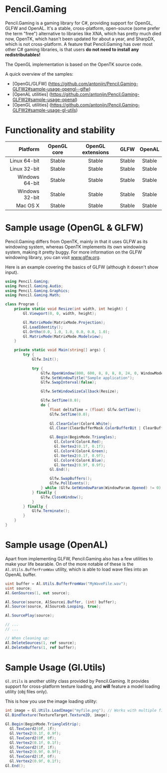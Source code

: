 Pencil.Gaming
=============
Pencil.Gaming is a gaming library for C#, providing support for OpenGL, GLFW and OpenAL. It's a stable, cross-platform, open-source (some prefer the term "free") alternative to libraries like XNA, which has pretty much died now, OpenTK, which hasn't been updated for about a year, and SharpDX, which is not cross-platform. A feature that Pencil.Gaming has over most other C# gaming libraries, is that users **do not need to install any redistributables!** 

The OpenGL implementation is based on the OpenTK source code.

A quick overview of the samples:
- [OpenGL/GLFW] (https://github.com/antonijn/Pencil.Gaming-GLFW2#sample-usage-opengl--glfw)
- [OpenAL utilities] (https://github.com/antonijn/Pencil.Gaming-GLFW2#sample-usage-openal)
- [OpenGL utilities] (https://github.com/antonijn/Pencil.Gaming-GLFW2#sample-usage-gl-utils)

Functionality and stability
===========================

| Platform       | OpenGL core     | OpenGL extensions | GLFW            | OpenAL    |
| --------------:|:---------------:|:-----------------:|:---------------:|:---------:|
| Linux 64-bit   | Stable          | Stable            | Stable          | Stable    |
| Linux 32-bit   | Stable          | Stable            | Stable          | Stable    |
| Windows 64-bit | Stable          | Stable            | Stable          | Stable    |
| Windows 32-bit | Stable          | Stable            | Stable          | Stable    |
| Mac OS X       | Stable          | Stable            | Stable          | Stable    |

Sample usage (OpenGL & GLFW)
============================
Pencil.Gaming differs from OpenTK, mainly in that it uses GLFW as its windowing system, whereas OpenTK implements its own windowing system, making it pretty buggy. For more information on the GLFW windowing library, you can visit www.glfw.org.

Here is an example covering the basics of GLFW (although it doesn't show input).

```C#
using Pencil.Gaming;
using Pencil.Gaming.Audio;
using Pencil.Gaming.Graphics;
using Pencil.Gaming.Math;

class Program {
    private static void Resize(int width, int height) {
        Gl.Viewport(0, 0, width, height);

        Gl.MatrixMode(MatrixMode.Projection);
        Gl.LoadIdentity();
        Gl.Ortho(0.0, 1.0, 1.0, 0.0, 0.0, 1.0);
        Gl.MatrixMode(MatrixMode.Modelview);
    }

    private static void Main(string[] args) {
        try {
            Glfw.Init();
            
            try {
                Glfw.OpenWindow(800, 600, 8, 8, 8, 8, 24, 0, WindowMode.Window);
                Glfw.SetWindowTitle("Sample application");
                Glfw.SwapInterval(false);

                Glfw.SetWindowSizeCallback(Resize);

                Glfw.SetTime(0.0);
                do {
                    float deltaTime = (float) Glfw.GetTime();
                    Glfw.SetTime(0.0);
                    
                    Gl.ClearColor(Color4.White);
                    Gl.Clear(ClearBufferMask.ColorBufferBit | ClearBufferMask.DepthBufferBit);

                    Gl.Begin(BeginMode.Triangles);
                      Gl.Color4(Color4.Red);
                      Gl.Vertex2(0.1f, 0.1f);
                      Gl.Color4(Color4.Green);
                      Gl.Vertex2(0.1f, 0.9f);
                      Gl.Color4(Color4.Blue);
                      Gl.Vertex2(0.9f, 0.9f);
                    Gl.End();

                    Glfw.SwapBuffers();
                    Glfw.PollEvents();
                } while (Glfw.GetWindowParam(WindowParam.Opened) != 0);
            } finally {
                Glfw.CloseWindow();
            }
        } finally {
            Glfw.Terminate();
        }
    }
}
```

Sample usage (OpenAL)
=====================
Apart from implementing GLFW, Pencil.Gaming also has a few utilities to make your life bearable. On of the more notable of these is the `Al.Utils.BufferFromWav` utility, which is able to load wave files into an OpenAL buffer.

```C#
uint buffer = Al.Utils.BufferFromWav("MyWaveFile.wav");
uint source;
Al.GenSources(1, out source);

Al.Source(source, AlSourcei.Buffer, (int) buffer);
Al.Source(source, AlSourceb.Looping, true);

Al.SourcePlay(source);

// ...
// ...

// When cleaning up:
Al.DeleteSources(1, ref source);
Al.DeleteBuffers(1, ref buffer);
```

Sample Usage (Gl.Utils)
=======================
`Gl.Utils` is another utility class provided by Pencil.Gaming. It provides support for cross-platform texture loading, and **will** feature a model loading utility (obj files only).

This is how you use the image loading utility:
```C#
int image = Gl.Utils.LoadImage("myfile.png"); // Works with multiple file formats
Gl.BindTexture(TextureTarget.Texture2D, image);

Gl.Begin(BeginMode.TriangleStrip);
  Gl.TexCoord2(0f, 1f);
  Gl.Vertex2(0.1f, 0.9f);
  Gl.TexCoord2(0f, 0f);
  Gl.Vertex2(0.1f, 0.1f);
  Gl.TexCoord2(1f, 1f);
  Gl.Vertex2(0.9f, 0.9f);
  Gl.TexCoord2(1f, 0f);
  Gl.Vertex2(0.9f, 0.1f);
Gl.End();
```
